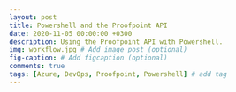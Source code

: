 ```yaml
---
layout: post
title: Powershell and the Proofpoint API
date: 2020-11-05 00:00:00 +0300
description: Using the Proofpoint API with Powershell.
img: workflow.jpg # Add image post (optional)
fig-caption: # Add figcaption (optional)
comments: true
tags: [Azure, DevOps, Proofpoint, Powershell] # add tag
---
```





